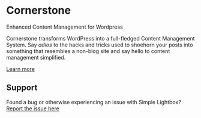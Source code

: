# Cornerstone
Enhanced Content Management for Wordpress

Cornerstone transforms WordPress into a full-fledged Content Management System.  Say *adios* to the hacks and tricks used to shoehorn your posts into something that resembles a non-blog site and say hello to content management simplified.

[Learn more][home]

## Support
Found a bug or otherwise experiencing an issue with Simple Lightbox?  [Report the issue here][issue-report]

[issue-report]: https://github.com/archetyped/cornerstone/wiki/Reporting-Issues "Report an issue"
[home]: http://archetyped.com/tools/cornerstone/ "Cornerstone home page"
